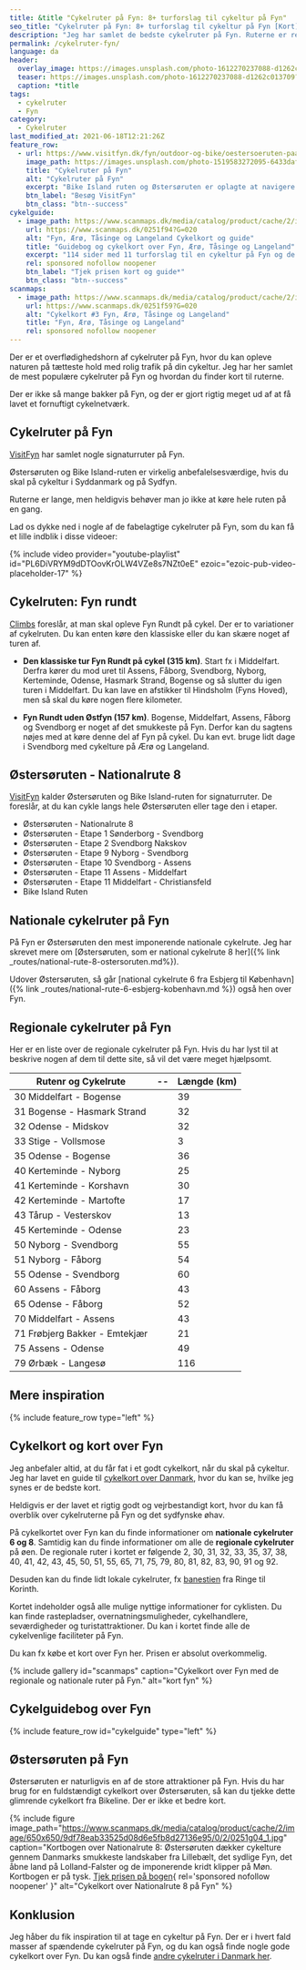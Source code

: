 ```yaml
---
title: &title "Cykelruter på Fyn: 8+ turforslag til cykeltur på Fyn"
seo_title: "Cykelruter på Fyn: 8+ turforslag til cykeltur på Fyn [Kort]"
description: "Jeg har samlet de bedste cykelruter på Fyn. Ruterne er relativt flade med begrænset trafik. Find ruterne her og find kort til ruterne."
permalink: /cykelruter-fyn/
language: da
header:
  overlay_image: https://images.unsplash.com/photo-1612270237088-d1262c013709?ixid=MnwxMjA3fDB8MHxwaG90by1wYWdlfHx8fGVufDB8fHx8&ixlib=rb-1.2.1&auto=format&fit=crop&h=600&w=1200&q=10
  teaser: https://images.unsplash.com/photo-1612270237088-d1262c013709?ixid=MnwxMjA3fDB8MHxwaG90by1wYWdlfHx8fGVufDB8fHx8&ixlib=rb-1.2.1&auto=format&fit=crop&h=300&w=400&q=10
  caption: *title
tags:
  - cykelruter
  - Fyn
category:
  - Cykelruter
last_modified_at: 2021-06-18T12:21:26Z
feature_row:
  - url: https://www.visitfyn.dk/fyn/outdoor-og-bike/oestersoeruten-paa-fyn
    image_path: https://images.unsplash.com/photo-1519583272095-6433daf26b6e?ixid=MnwxMjA3fDB8MHxwaG90by1wYWdlfHx8fGVufDB8fHx8&ixlib=rb-1.2.1&auto=format&fit=crop&h=300&w=400&q=10
    title: "Cykelruter på Fyn"
    alt: "Cykelruter på Fyn"
    excerpt: "Bike Island ruten og Østersøruten er oplagte at navigere efter, når du vil opleve Fyn og Øhavets på to hjul. En cykelferie på Fyn og Øerne fører dig både rundt til små hyggelige byer, smukke landskaber, kystnære strækninger og lavvandede badestrande."
    btn_label: "Besøg VisitFyn"
    btn_class: "btn--success"
cykelguide:
  - image_path: https://www.scanmaps.dk/media/catalog/product/cache/2/image/650x650/9df78eab33525d08d6e5fb8d27136e95/0/2/0251f94.jpg
    url: https://www.scanmaps.dk/0251f94?G=020
    alt: "Fyn, Ærø, Tåsinge og Langeland Cykelkort og guide"
    title: "Guidebog og cykelkort over Fyn, Ærø, Tåsinge og Langeland"
    excerpt: "114 sider med 11 turforslag til en cykeltur på Fyn og de sydfynske øer. Forslagene til cykelturene kan bruges som dagsture eller du kan bruge dem til en cykelferie på Fyn."
    rel: sponsored nofollow noopener
    btn_label: "Tjek prisen kort og guide*"
    btn_class: "btn--success"
scanmaps:
  - image_path: https://www.scanmaps.dk/media/catalog/product/cache/2/image/650x650/9df78eab33525d08d6e5fb8d27136e95/c/y/cykelkort_forside_v2_fyn_small.jpg
    url: https://www.scanmaps.dk/0251f59?G=020
    alt: "Cykelkort #3 Fyn, Ærø, Tåsinge og Langeland"
    title: "Fyn, Ærø, Tåsinge og Langeland"
    rel: sponsored nofollow noopener
---
```


Der er et overflødighedshorn af cykelruter på Fyn, hvor du kan opleve naturen på tætteste hold med rolig trafik på din cykeltur. Jeg har her samlet de mest populære cykelruter på Fyn og hvordan du finder kort til ruterne.

Der er ikke så mange bakker på Fyn, og der er gjort rigtig meget ud af at få lavet et fornuftigt cykelnetværk.

## Cykelruter på Fyn

[VisitFyn](https://www.visitfyn.dk/fyn/cykelferie/fynske-cykelruter) har samlet nogle signaturruter på Fyn.

Østersøruten og Bike Island-ruten er virkelig anbefalelsesværdige, hvis du skal på cykeltur i Syddanmark og på Sydfyn.

Ruterne er lange, men heldigvis behøver man jo ikke at køre hele ruten på en gang.

Lad os dykke ned i nogle af de fabelagtige cykelruter på Fyn, som du kan få et lille indblik i disse videoer:

{% include video provider="youtube-playlist" id="PL6DiVRYM9dDTOovKrOLW4VZe8s7NZt0eE" ezoic="ezoic-pub-video-placeholder-17" %}

## Cykelruten: Fyn rundt

[Climbs](http://www.climbs.dk/officielle_cykelruter_fyn.htm) foreslår, at man skal opleve Fyn Rundt på cykel.
Der er to variationer af cykelruten. Du kan enten køre den klassiske eller du kan skære noget af turen af.

- **Den klassiske tur Fyn Rundt på cykel (315 km)**. Start fx i Middelfart. Derfra kører du mod uret til Assens, Fåborg, Svendborg, Nyborg, Kerteminde, Odense, Hasmark Strand, Bogense og så slutter du igen turen i Middelfart. Du kan lave en afstikker til Hindsholm (Fyns Hoved), men så skal du køre nogen flere kilometer.

- **Fyn Rundt uden Østfyn (157 km)**. Bogense, Middelfart, Assens, Fåborg og Svendborg er noget af det smukkeste på Fyn. Derfor kan du sagtens nøjes med at køre denne del af Fyn på cykel. Du kan evt. bruge lidt dage i Svendborg med cykelture på Ærø og Langeland.

## Østersøruten - Nationalrute 8

[VisitFyn](https://www.visitfyn.dk/fyn/cykelferie/fynske-cykelruter) kalder Østersøruten og Bike Island-ruten for signaturruter. De foreslår, at du kan cykle langs hele Østersøruten eller tage den i etaper.

- Østersøruten - Nationalrute 8
- Østersøruten - Etape 1 Sønderborg - Svendborg
- Østersøruten - Etape 2 Svendborg Nakskov
- Østersøruten - Etape 9 Nyborg - Svendborg
- Østersøruten - Etape 10 Svendborg - Assens
- Østersøruten - Etape 11 Assens - Middelfart
- Østersøruten - Etape 11 Middelfart - Christiansfeld
- Bike Island Ruten

## Nationale cykelruter på Fyn

På Fyn er Østersøruten den mest imponerende nationale cykelrute. Jeg har skrevet mere om [Østersøruten, som er national cykelrute 8 her]({% link _routes/national-rute-8-ostersoruten.md%}).

Udover Østersøruten, så går [national cykelrute 6 fra Esbjerg til København]({% link _routes/national-rute-6-esbjerg-kobenhavn.md %}) også hen over Fyn.

## Regionale cykelruter på Fyn

Her er en liste over de regionale cykelruter på Fyn. Hvis du har lyst til at beskrive nogen af dem til dette site, så vil det være meget hjælpsomt.

|Rutenr og Cykelrute |--| Længde (km) |
|-------------------------------|--|-----|
| 30 Middelfart - Bogense       |  | 39  |
| 31 Bogense - Hasmark Strand   |  | 32  |
| 32 Odense - Midskov           |  | 32  |
| 33 Stige - Vollsmose          |  | 3   |
| 35 Odense - Bogense           |  | 36  |
| 40 Kerteminde - Nyborg        |  | 25  |
| 41 Kerteminde - Korshavn      |  | 30  |
| 42 Kerteminde - Martofte      |  | 17  |
| 43 Tårup - Vesterskov         |  | 13  |
| 45 Kerteminde - Odense        |  | 23  |
| 50 Nyborg - Svendborg         |  | 55  |
| 51 Nyborg - Fåborg            |  | 54  |
| 55 Odense - Svendborg         |  | 60  |
| 60 Assens - Fåborg            |  | 43  |
| 65 Odense - Fåborg            |  | 52  |
| 70 Middelfart - Assens        |  | 43  |
| 71 Frøbjerg Bakker - Emtekjær |  | 21  |
| 75 Assens - Odense            |  | 49  |
| 79 Ørbæk - Langesø            |  | 116 |

## Mere inspiration

{% include feature_row type="left" %}

## Cykelkort og kort over Fyn

Jeg anbefaler altid, at du får fat i et godt cykelkort, når du skal på cykeltur. Jeg har lavet en guide til [cykelkort over Danmark](/cykelkort/), hvor du kan se, hvilke jeg synes er de bedste kort.

Heldigvis er der lavet et rigtig godt og vejrbestandigt kort, hvor du kan få overblik over cykelruterne på Fyn og det sydfynske øhav.

På cykelkortet over Fyn kan du finde informationer om **nationale cykelruter 6 og 8**. Samtidig kan du finde informationer om alle de **regionale cykelruter** på øen. De regionale ruter i kortet er følgende 2, 30, 31, 32, 33, 35, 37, 38, 40, 41, 42, 43, 45, 50, 51, 55, 65, 71, 75, 79, 80, 81, 82, 83, 90, 91 og 92.

Desuden kan du finde lidt lokale cykelruter, fx [banestien](/banestier-i-danmark/) fra Ringe til Korinth.

Kortet indeholder også alle mulige nyttige informationer for cyklisten. Du kan finde rastepladser, overnatningsmuligheder, cykelhandlere, seværdigheder og turistattraktioner. Du kan i kortet finde alle de cykelvenlige faciliteter på Fyn.

Du kan fx købe et kort over Fyn her. Prisen er absolut overkommelig.

{% include gallery id="scanmaps" caption="Cykelkort over Fyn med de regionale og nationale ruter på Fyn." alt="kort fyn" %}

## Cykelguidebog over Fyn

{% include feature_row id="cykelguide" type="left" %}

## Østersøruten på Fyn

Østersøruten er naturligvis en af de store attraktioner på Fyn. Hvis du har brug for en fuldstændigt cykelkort over Østersøruten, så kan du tjekke dette glimrende cykelkort fra Bikeline. Der er ikke et bedre kort.

{% include figure image_path="https://www.scanmaps.dk/media/catalog/product/cache/2/image/650x650/9df78eab33525d08d6e5fb8d27136e95/0/2/0251g04_1.jpg" caption="Kortbogen over Nationalrute 8: Østersøruten dækker cykelture gennem Danmarks smukkeste landskaber fra Lillebælt, det sydlige Fyn, det åbne land på Lolland-Falster og de imponerende kridt klipper på Møn. Kortbogen er på tysk. [Tjek prisen på bogen](https://www.scanmaps.dk/0251g04?G=020){ rel='sponsored nofollow noopener' }" alt="Cykelkort over Nationalrute 8 på Fyn" %}

## Konklusion

Jeg håber du fik inspiration til at tage en cykeltur på Fyn. Der er i hvert fald masser af spændende cykelruter på Fyn, og du kan også finde nogle gode cykelkort over Fyn. Du kan også finde [andre cykelruter i Danmark her](/cykelruter-danmark/).
